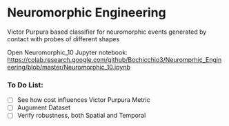 # Neuromorphic Engineering
Victor Purpura based classifier for neuromorphic events generated by contact with probes of different shapes



Open Neuromorphic_10 Jupyter notebook: https://colab.research.google.com/github/Bochicchio3/Neuromprhic_Engineering/blob/master/Neuromorphic_10.ipynb


### To Do List:


- [ ] See how cost influences Victor Purpura Metric
- [ ] Augument Dataset
- [ ] Verify robustness, both Spatial and Temporal
